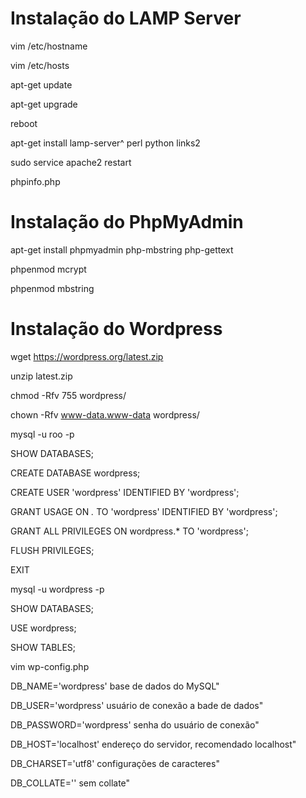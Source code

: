 <h1>Instalação do LAMP Server</h1>

vim /etc/hostname

vim /etc/hosts

apt-get update

apt-get upgrade

reboot

apt-get install lamp-server^ perl python links2

sudo service apache2 restart

phpinfo.php
<?php phpinfo(); ?>

<h1>Instalação do PhpMyAdmin</h1>

apt-get install phpmyadmin php-mbstring php-gettext

phpenmod mcrypt

phpenmod mbstring

<h1>Instalação do Wordpress</h1>

wget https://wordpress.org/latest.zip

unzip latest.zip

chmod -Rfv 755 wordpress/

chown -Rfv www-data.www-data wordpress/

mysql -u roo -p

SHOW DATABASES;

CREATE DATABASE wordpress;

CREATE USER 'wordpress' IDENTIFIED BY 'wordpress';

GRANT USAGE ON *.* TO 'wordpress' IDENTIFIED BY 'wordpress';

GRANT ALL PRIVILEGES ON wordpress.* TO 'wordpress';

FLUSH PRIVILEGES;

EXIT

mysql -u wordpress -p

SHOW DATABASES;

USE wordpress;

SHOW TABLES;

vim wp-config.php

DB_NAME='wordpress'       base de dados do MySQL"

DB_USER='wordpress'       usuário de conexão a bade de dados"

DB_PASSWORD='wordpress'   senha do usuário de conexão"

DB_HOST='localhost'       endereço do servidor, recomendado localhost"

DB_CHARSET='utf8'         configurações de caracteres"

DB_COLLATE=''             sem collate"
